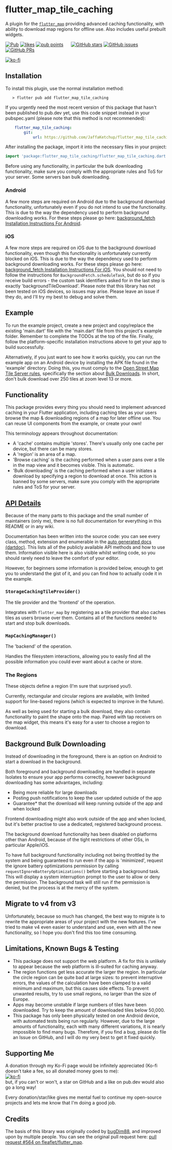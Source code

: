 # flutter_map_tile_caching

A plugin for the [`flutter_map`](https://pub.dev/packages/flutter_map) providing advanced caching functionality, with ability to download map regions for offline use. Also includes useful prebuilt widgets.

[![Pub](https://img.shields.io/pub/v/flutter_map_tile_caching.svg)](https://pub.dev/packages/flutter_map_tile_caching) [![likes](https://badges.bar/flutter_map_tile_caching/likes)](https://pub.dev/packages/flutter_map_tile_caching/score) [![pub points](https://badges.bar/flutter_map_tile_caching/pub%20points)](https://pub.dev/packages/flutter_map_tile_caching/score)&nbsp;&nbsp;&nbsp;&nbsp;&nbsp;&nbsp;[![GitHub stars](https://img.shields.io/github/stars/JaffaKetchup/flutter_map_tile_caching.svg?label=Stars)](https://GitHub.com/JaffaKetchup/flutter_map_tile_caching/stargazers/) [![GitHub issues](https://img.shields.io/github/issues/JaffaKetchup/flutter_map_tile_caching.svg?label=Issues)](https://GitHub.com/JaffaKetchup/flutter_map_tile_caching/issues/) [![GitHub PRs](https://img.shields.io/github/issues-pr/JaffaKetchup/flutter_map_tile_caching.svg?label=Pull%20Requests)](https://GitHub.com/JaffaKetchup/flutter_map_tile_caching/pulls/)

[![ko-fi](https://ko-fi.com/img/githubbutton_sm.svg)](https://ko-fi.com/N4N151INN)

## Installation

To install this plugin, use the normal installation method:

```shell
   > flutter pub add flutter_map_tile_caching
```

If you urgently need the most recent version of this package that hasn't been published to pub.dev yet, use this code snippet instead in your pubspec.yaml (please note that this method is not recommended):

```yaml
    flutter_map_tile_caching:
        git:
            url: https://github.com/JaffaKetchup/flutter_map_tile_caching
```

After installing the package, import it into the necessary files in your project:

```dart
import 'package:flutter_map_tile_caching/flutter_map_tile_caching.dart';
```

Before using any functionality, in particular the bulk downloading functionality, make sure you comply with the appropriate rules and ToS for your server. Some servers ban bulk downloading.

### Android

A few more steps are required on Android due to the background download functionality, unfortunately even if you do not intend to use the functionality. This is due to the way the dependency used to perform background downloading works.
For these steps please go here: [background_fetch Installation Instructions For Android](https://github.com/transistorsoft/flutter_background_fetch/blob/master/help/INSTALL-ANDROID.md).

### iOS

A few more steps are required on iOS due to the background download functionality, even though this functionality is unfortunately currently blocked on iOS. This is due to the way the dependency used to perform background downloading works.
For these steps please go here: [background_fetch Installation Instructions For iOS](https://github.com/transistorsoft/flutter_background_fetch/blob/master/help/INSTALL-IOS.md).
You should not need to follow the instructions for `BackgroundFetch.scheduleTask`, but do so if you receive build errors - the custom task identifiers asked for in the last step is exactly 'backgroundTileDownload'.
Please note that this library has not been tested on iOS devices, so issues may arise. Please leave an issue if they do, and I'll try my best to debug and solve them.

## Example

To run the example project, create a new project and copy/replace the existing 'main.dart' file with the 'main.dart' file from this project's example folder. Remember to complete the TODOs at the top of the file. Finally, follow the platform-specific installation instructions above to get your app to build successfully.

Alternatively, if you just want to see how it works quickly, you can run the example app on an Android device by installing the APK file found in the 'example' directory. Doing this, you must comply to the [Open Street Map Tile Server rules](https://operations.osmfoundation.org/policies/tiles), specifically the section about [Bulk Downloads](https://operations.osmfoundation.org/policies/tiles/#:~:text=above%20technical%20requirements.-,Bulk%20Downloading,-Bulk%20downloading%20is). In short, don't bulk download over 250 tiles at zoom level 13 or more.

## Functionality

This package provides every thing you should need to implement advanced caching in your Flutter application, including caching tiles as your users browse the map & downloading regions of a map for later offline use. You can reuse UI components from the example, or create your own!

This terminology appears throughout documentation:

- A 'cache' contains multiple 'stores'. There's usually only one cache per device, but there can be many stores.
- A 'region' is an area of a map.
- 'Browse caching' is the caching performed when a user pans over a tile in the map view and it becomes visible. This is automatic.
- 'Bulk downloading' is the caching performed when a user initiates a download by specifying a region to download at once. This action is banned by some servers, make sure you comply with the appropriate rules and ToS for your server.

## [API Details](https://pub.dev/documentation/flutter_map_tile_caching/latest/flutter_map_tile_caching/flutter_map_tile_caching-library.html)

Because of the many parts to this package and the small number of maintainers (only me), there is no full documentation for everything in this README or in any wiki.

Documentation has been written into the source code: you can see every class, method, extension and enumerable in the [auto generated docs (dartdoc)](https://pub.dev/documentation/flutter_map_tile_caching/latest/flutter_map_tile_caching/flutter_map_tile_caching-library.html). This lists all of the publicly available API methods and how to use them. Information visible here is also visible whilst writing code, so you should rarely need to leave the comfort of your editor.

However, for beginners some information is provided below, enough to get you to understand the gist of it, and you can find how to actually code it in the example.

### `StorageCachingTileProvider()`

The tile provider and the 'frontend' of the operation.

Integrates with `flutter_map` by registering as a tile provider that also caches tiles as users browse over them. Contains all of the functions needed to start and stop bulk downloads.

### `MapCachingManager()`

The 'backend' of the operation.

Handles the filesystem interactions, allowing you to easily find all the possible information you could ever want about a cache or store.

### The Regions

These objects define a region (I'm sure that surprised you!).

Currently, rectangular and circular regions are available, with limited support for line-based regions (which is expected to improve in the future).

As well as being used for starting a bulk download, they also contain functionality to paint the shape onto the map. Paired with tap receivers on the map widget, this means it's easy for a user to choose a region to download.

## Background Bulk Downloading

Instead of downloading in the foreground, there is an option on Android to start a download in the background.

Both foreground and background downloading are handled in separate Isolates to ensure your app performs correctly, however background downloading has some advantages, including:

- Being more reliable for large downloads
- Posting push notifications to keep the user updated outside of the app
- Guarantee* that the download will keep running outside of the app and when locked

Frontend downloading might also work outside of the app and when locked, but it's better practise to use a dedicated, registered background process.

The background download functionality has been disabled on platforms other than Android, because of the tight restrictions of other OSs, in particular Apple/iOS.

To have full background functionality including not being throttled by the system and being guaranteed to run even if the app is 'minimized', request the ignore battery optimizations permission by calling `requestIgnoreBatteryOptimizations()` before starting a background task. This will display a system interruption prompt to the user to allow or deny the permission. The background task will still run if the permission is denied, but the process is at the mercy of the system.

## Migrate to v4 from v3

Unfortunately, because so much has changed, the best way to migrate is to rewrite the appropriate areas of your project with the new features.
I've tried to make v4 even easier to understand and use, even with all the new functionality, so I hope you don't find this too time consuming.

## Limitations, Known Bugs & Testing

- This package does not support the web platform. A fix for this is unlikely to appear because the web platform is ill-suited for caching anyway.
- The region functions get less accurate the larger the region. In particular the circle region can be quite bad at large sizes: to prevent interruptive errors, the values of the calculation have been clamped to a valid minimum and maximum, but this causes side effects. To prevent unwanted results, try to use small regions, no larger than the size of Europe.
- Apps may become unstable if large numbers of tiles have been downloaded. Try to keep the amount of downloaded tiles below 50,000.
- This package has only been physically tested on one Android device, with automated tests being run regularly. However, due to the large amounts of functionality, each with many different variations, it is nearly impossible to find many bugs. Therefore, if you find a bug, please do file an Issue on GitHub, and I will do my very best to get it fixed quickly.

## Supporting Me

A donation through my Ko-Fi page would be infinitely appreciated (Ko-fi doesn't take a fee, so all donated money goes to me):  
[![ko-fi](https://ko-fi.com/img/githubbutton_sm.svg)](https://ko-fi.com/N4N151INN)  
but, if you can't or won't, a star on GitHub and a like on pub.dev would also go a long way!

Every donation/star/like gives me mental fuel to continue my open-source projects and lets me know that I'm doing a good job.

## Credits

The basis of this library was originally coded by [bugDim88](https://github.com/bugDim88), and improved upon by multiple people. You can see the original pull request here: [pull request #564 on fleaflet/flutter_map](https://github.com/fleaflet/flutter_map/pull/564).
